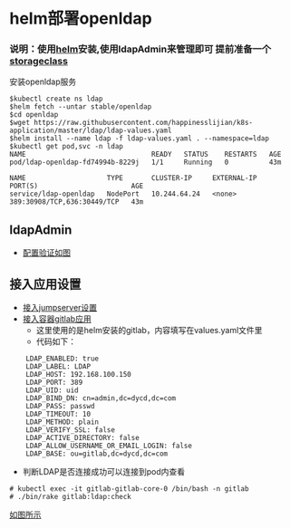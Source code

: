 # helm部署openldap
### 说明：使用[helm](https://github.com/happinesslijian/k8s-application/tree/master/helm-install-harbor/install%20helm%20v2.14.1)安装,使用ldapAdmin来管理即可 提前准备一个[storageclass](https://github.com/happinesslijian/k8s-application/tree/master/nfs)
安装openldap服务
```
$kubectl create ns ldap
$helm fetch --untar stable/openldap
$cd openldap
$wget https://raw.githubusercontent.com/happinesslijian/k8s-application/master/ldap/ldap-values.yaml
$helm install --name ldap -f ldap-values.yaml . --namespace=ldap
$kubectl get pod,svc -n ldap
NAME                               READY   STATUS    RESTARTS   AGE
pod/ldap-openldap-fd74994b-8229j   1/1     Running   0          43m

NAME                    TYPE       CLUSTER-IP     EXTERNAL-IP   PORT(S)                       AGE
service/ldap-openldap   NodePort   10.244.64.24   <none>        389:30908/TCP,636:30449/TCP   43m
```
## ldapAdmin
- [配置验证如图](https://i.loli.net/2019/10/21/D57wM1GnQXziaC9.png)

## 接入应用设置
- [接入jumpserver设置](https://i.loli.net/2019/09/20/IRidulCYjp8BPbW.png)
- [接入容器gitlab应用](https://i.loli.net/2019/09/21/eSHlx5pnWf34PIz.png)
  - 这里使用的是helm安装的gitlab，内容填写在values.yaml文件里
  - 代码如下：
```
    LDAP_ENABLED: true
    LDAP_LABEL: LDAP
    LDAP_HOST: 192.168.100.150
    LDAP_PORT: 389
    LDAP_UID: uid
    LDAP_BIND_DN: cn=admin,dc=dycd,dc=com
    LDAP_PASS: passwd
    LDAP_TIMEOUT: 10
    LDAP_METHOD: plain
    LDAP_VERIFY_SSL: false
    LDAP_ACTIVE_DIRECTORY: false
    LDAP_ALLOW_USERNAME_OR_EMAIL_LOGIN: false
    LDAP_BASE: ou=gitlab,dc=dycd,dc=com
```
  - 判断LDAP是否连接成功可以连接到pod内查看
```
# kubectl exec -it gitlab-gitlab-core-0 /bin/bash -n gitlab
# ./bin/rake gitlab:ldap:check
```
[如图所示](https://i.loli.net/2019/09/22/pqN2M5rRestVYLc.png)
